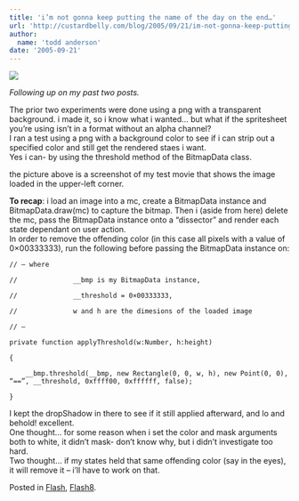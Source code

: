 ```yaml
---
title: 'i’m not gonna keep putting the name of the day on the end…'
url: 'http://custardbelly.com/blog/2005/09/21/im-not-gonna-keep-putting-the-name-of-the-day-on-the-end/'
author:
  name: 'todd anderson'
date: '2005-09-21'
---
```


![](http://custardbelly.com/blog/images/bitmap_trial3.gif)

_Following up on my past two posts._

The prior two experiments were done using a png with a transparent background. i made it, so i know what i wanted… but what if the spritesheet you’re using isn’t in a format without an alpha channel?  
I ran a test using a png with a background color to see if i can strip out a specified color and still get the rendered staes i want.  
Yes i can- by using the threshold method of the BitmapData class.

the picture above is a screenshot of my test movie that shows the image loaded in the upper-left corner.

**To recap**: i load an image into a mc, create a BitmapData instance and BitmapData.draw(mc) to capture the bitmap. Then i (aside from here) delete the mc, pass the BitmapData instance onto a “dissector” and render each state dependant on user action.  
In order to remove the offending color (in this case all pixels with a value of 0×00333333), run the following before passing the BitmapData instance on:
    
    // — where  
    
    //              __bmp is my BitmapData instance,  
    
    //              __threshold = 0×00333333,  
    
    //              w and h are the dimesions of the loaded image  
    
    // –  
    
    private function applyThreshold(w:Number, h:height)  
    
    {  
    
    	__bmp.threshold(__bmp, new Rectangle(0, 0, w, h), new Point(0, 0), “==”, __threshold, 0xffff00, 0xffffff, false);  
    
    }

I kept the dropShadow in there to see if it still applied afterward, and lo and behold! excellent.  
One thought… for some reason when i set the color and mask arguments both to white, it didn’t mask- don’t know why, but i didn’t investigate too hard.  
Two thought… if my states held that same offending color (say in the eyes), it will remove it – i’ll have to work on that.

Posted in [Flash](http://custardbelly.com/blog/category/flash/), [Flash8](http://custardbelly.com/blog/category/flash8/).
